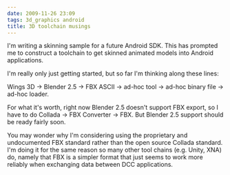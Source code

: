 ```yaml
---
date: 2009-11-26 23:09
tags: 3d_graphics android
title: 3D toolchain musings
---
```


I'm writing a skinning sample for a future Android SDK. This has prompted me
to construct a toolchain to get skinned animated models into Android
applications.

I'm really only just getting started, but so far I'm thinking along these
lines:

Wings 3D -> Blender 2.5 -> FBX ASCII -> ad-hoc tool -> ad-hoc binary file ->
ad-hoc loader.

For what it's worth, right now Blender 2.5 doesn't support FBX export, so I
have to do Collada -> FBX Converter -> FBX. But Blender 2.5 support should be
ready fairly soon.

You may wonder why I'm considering using the proprietary and undocumented FBX
standard rather than the open source Collada standard. I'm doing it for the
same reason so many other tool chains (e.g. Unity, XNA) do, namely that FBX is
a simpler format that just seems to work more reliably when exchanging data
between DCC applications.

